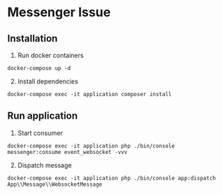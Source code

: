 # Messenger Issue

## Installation

1. Run docker containers

```shell
docker-compose up -d
```

2. Install dependencies
```shell
docker-compose exec -it application composer install
```

## Run application

1. Start consumer
```shell
docker-compose exec -it application php ./bin/console messenger:consume event_websocket -vvv
```

2. Dispatch message
```shell
docker-compose exec -it application php ./bin/console app:dispatch App\\Message\\WebsocketMessage
```